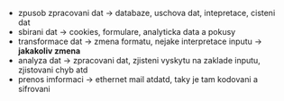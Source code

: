 - zpusob zpracovani dat -> databaze, uschova dat, intepretace, cisteni dat
- sbirani dat -> cookies, formulare, analyticka data a pokusy
- transformace dat -> zmena formatu, nejake interpretace inputu -> **jakakoliv zmena**
- analyza dat -> zpracovani dat, zjisteni vyskytu na zaklade inputu, zjistovani chyb atd
- prenos imformaci -> ethernet mail atdatd, taky je tam kodovani a sifrovani